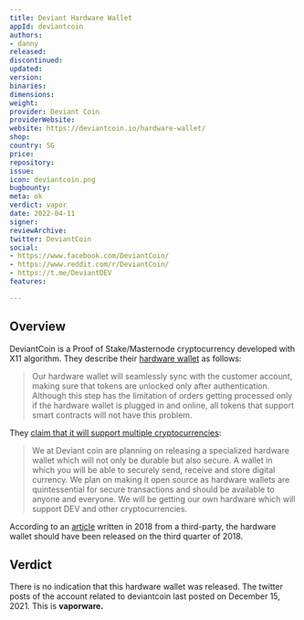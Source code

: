 ```yaml
---
title: Deviant Hardware Wallet
appId: deviantcoin
authors:
- danny
released: 
discontinued: 
updated: 
version: 
binaries: 
dimensions: 
weight: 
provider: Deviant Coin
providerWebsite: 
website: https://deviantcoin.io/hardware-wallet/
shop: 
country: SG
price: 
repository: 
issue: 
icon: deviantcoin.png
bugbounty: 
meta: ok
verdict: vapor
date: 2022-04-11
signer: 
reviewArchive: 
twitter: DeviantCoin
social:
- https://www.facebook.com/DeviantCoin/
- https://www.reddit.com/r/DeviantCoin/
- https://t.me/DeviantDEV
features: 

---
```


## Overview

DeviantCoin is a Proof of Stake/Masternode cryptocurrency developed with X11 algorithm. They describe their [hardware wallet](https://deviantcoin.io/hardware-wallet/) as follows: 

> Our hardware wallet will seamlessly sync with the customer account, making sure that tokens are unlocked only after authentication. Although this step has the limitation of orders getting processed only if the hardware wallet is plugged in and online, all tokens that support smart contracts will not have this problem.

They [claim that it will support multiple cryptocurrencies](https://deviantcoin.io/wallets/): 

> We at Deviant coin are planning on releasing a specialized hardware wallet which will not only be durable but also secure. A wallet in which you will be able to securely send, receive and store digital currency. We plan on making it open source as hardware wallets are quintessential for secure transactions and should be available to anyone and everyone. We will be getting our own hardware which will support DEV and other cryptocurrencies. 

According to an [article](https://coinidol.com/privacy-based-cryptocurrency-deviant-coin-announces-whitepaper-release/) written in 2018 from a third-party, the hardware wallet should have been released on the third quarter of 2018.

## Verdict 

There is no indication that this hardware wallet was released. The twitter posts of the account related to deviantcoin last posted on December 15, 2021. This is **vaporware.**


